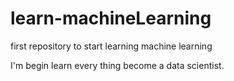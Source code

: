 # learn-machineLearning
first repository to start learning machine learning

I'm begin learn every thing become a data scientist.
